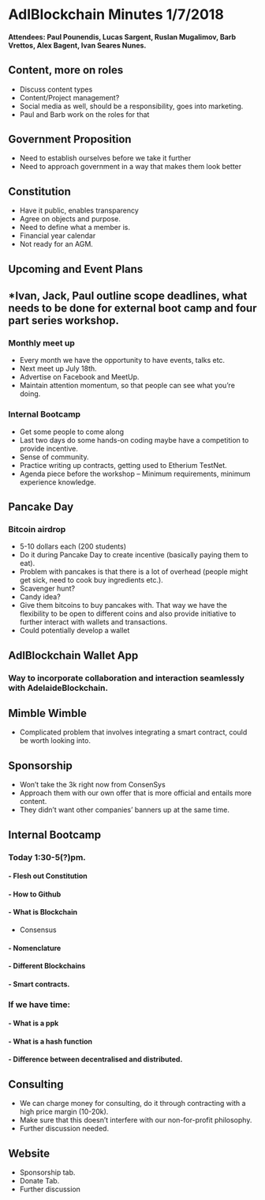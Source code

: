 # AdlBlockchain Minutes 1/7/2018

#### Attendees: Paul Pounendis, Lucas Sargent, Ruslan Mugalimov, Barb Vrettos, Alex Bagent, Ivan Seares Nunes. 
## Content, more on roles 
-	Discuss content types
-	Content/Project management?
-	Social media as well, should be a responsibility, goes into marketing. 
-	Paul and Barb work on the roles for that
## Government Proposition
-	Need to establish ourselves before we take it further
-	Need to approach government in a way that makes them look better
## Constitution
-	Have it public, enables transparency
-	Agree on objects and purpose.
-	Need to define what a member is.
-	Financial year calendar
-	Not ready for an AGM.
## Upcoming and Event Plans
## *Ivan, Jack, Paul outline scope deadlines, what needs to be done for external boot camp and four part series workshop. 
### Monthly meet up
-	Every month we have the opportunity to have events, talks etc. 
-	Next meet up July 18th.
-	Advertise on Facebook and MeetUp.
-	Maintain attention momentum, so that people can see what you’re doing. 
###	Internal Bootcamp
-	Get some people to come along 
-	Last two days do some hands-on coding maybe have a competition to provide incentive. 
-	Sense of community. 
-	Practice writing up contracts, getting used to Etherium TestNet.
-	Agenda piece before the workshop – Minimum requirements, minimum experience knowledge.
## Pancake Day 
###	Bitcoin airdrop
-	5-10 dollars each (200 students)
-	Do it during Pancake Day to create incentive (basically paying them to eat).
-	Problem with pancakes is that there is a lot of overhead (people might get sick, need to cook buy ingredients etc.). 
-	Scavenger hunt?
-	Candy idea? 
-	Give them bitcoins to buy pancakes with. That way we have the flexibility to be open to different coins and also provide initiative to further interact with wallets and transactions.
-	Could potentially develop a wallet
## AdlBlockchain Wallet App
###	Way to incorporate collaboration and interaction seamlessly with AdelaideBlockchain. 
## Mimble Wimble
-	Complicated problem that involves integrating a smart contract, could be worth looking into. 
## Sponsorship
-	Won’t take the 3k right now from ConsenSys
-	Approach them with our own offer that is more official and entails more content.
-	They didn’t want other companies’ banners up at the same time. 
## Internal Bootcamp
###	Today 1:30-5(?)pm.
####	- Flesh out Constitution
####	- How to Github
####	- What is Blockchain
-	Consensus
####	- Nomenclature
####	- Different Blockchains
####	- Smart contracts.
###	If we have time:
####	- What is a ppk
####	- What is a hash function
####	- Difference between decentralised and distributed.
## Consulting
-	We can charge money for consulting, do it through contracting with a high price margin (10-20k).
-	Make sure that this doesn’t interfere with our non-for-profit philosophy. 
- Further discussion needed.
## Website
-	Sponsorship tab.
-	Donate Tab.
- Further discussion
